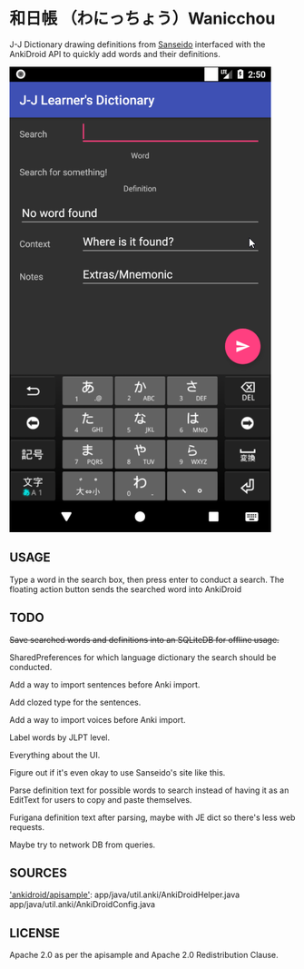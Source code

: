 # 和日帳 （わにっちょう）Wanicchou
J-J Dictionary drawing definitions from [Sanseido](https://www.sanseido.biz/) interfaced with the AnkiDroid API to quickly add words and their definitions.

![Screenshot](/docs/app-image.png)

## USAGE
Type a word in the search box, then press enter to conduct a search.
The floating action button sends the searched word into AnkiDroid

## TODO
<s>Save searched words and definitions into an SQLiteDB for offline usage.</s>

SharedPreferences for which language dictionary the search should be conducted.

Add a way to import sentences before Anki import.

Add clozed type for the sentences.

Add a way to import voices before Anki import.

Label words by JLPT level.

Everything about the UI.

Figure out if it's even okay to use Sanseido's site like this.

Parse definition text for possible words to search instead of having it as an EditText for users to copy and paste themselves.

Furigana definition text after parsing, maybe with JE dict so there's less web requests.

Maybe try to network DB from queries.

## SOURCES
['ankidroid/apisample'](https://github.com/ankidroid/apisample):
    app/java/util.anki/AnkiDroidHelper.java
    app/java/util.anki/AnkiDroidConfig.java

## LICENSE
Apache 2.0 as per the apisample and Apache 2.0 Redistribution Clause.
